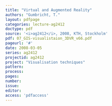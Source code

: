 ```yaml
---
title: "Virtual and Augmented Reality"
authors: "Gumbricht, T."
layout: pdfpage
categories: lecture-ag2412
doctype: pdf
source: '<i>ag2412</i>, 2008, KTH, Stockholm'
pdf: 07_GIS-visualistaion_3DVR_v66.pdf
pageurl: '#'
date: 2008-03-05
series: ag2412
projectid: ag2412
project: "Visualisation techniques"
pattern:
process:
pages:
number:
issue:
editor:
access: 'pdfaccess'
---
```

